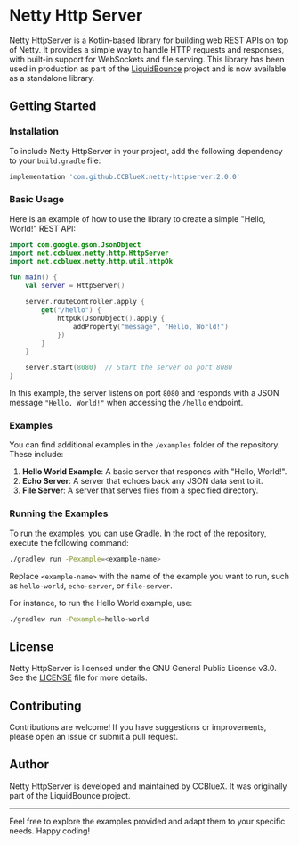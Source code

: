 # Netty Http Server

Netty HttpServer is a Kotlin-based library for building web REST APIs on top of Netty. It provides a simple way to handle HTTP requests and responses, with built-in support for WebSockets and file serving. This library has been used in production as part of the [LiquidBounce](https://github.com/CCBlueX/LiquidBounce) project and is now available as a standalone library.

## Getting Started

### Installation

To include Netty HttpServer in your project, add the following dependency to your `build.gradle` file:

```gradle
implementation 'com.github.CCBlueX:netty-httpserver:2.0.0'
```

### Basic Usage

Here is an example of how to use the library to create a simple "Hello, World!" REST API:

```kotlin
import com.google.gson.JsonObject
import net.ccbluex.netty.http.HttpServer
import net.ccbluex.netty.http.util.httpOk

fun main() {
    val server = HttpServer()

    server.routeController.apply {
        get("/hello") {
            httpOk(JsonObject().apply {
                addProperty("message", "Hello, World!")
            })
        }
    }

    server.start(8080)  // Start the server on port 8080
}
```

In this example, the server listens on port `8080` and responds with a JSON message `"Hello, World!"` when accessing the `/hello` endpoint.

### Examples

You can find additional examples in the `/examples` folder of the repository. These include:

1. **Hello World Example**: A basic server that responds with "Hello, World!".
2. **Echo Server**: A server that echoes back any JSON data sent to it.
3. **File Server**: A server that serves files from a specified directory.

### Running the Examples

To run the examples, you can use Gradle. In the root of the repository, execute the following command:

```bash
./gradlew run -Pexample=<example-name>
```

Replace `<example-name>` with the name of the example you want to run, such as `hello-world`, `echo-server`, or `file-server`.

For instance, to run the Hello World example, use:

```bash
./gradlew run -Pexample=hello-world
```

## License

Netty HttpServer is licensed under the GNU General Public License v3.0. See the [LICENSE](LICENSE) file for more details.

## Contributing

Contributions are welcome! If you have suggestions or improvements, please open an issue or submit a pull request.

## Author

Netty HttpServer is developed and maintained by CCBlueX. It was originally part of the LiquidBounce project.

---

Feel free to explore the examples provided and adapt them to your specific needs. Happy coding!